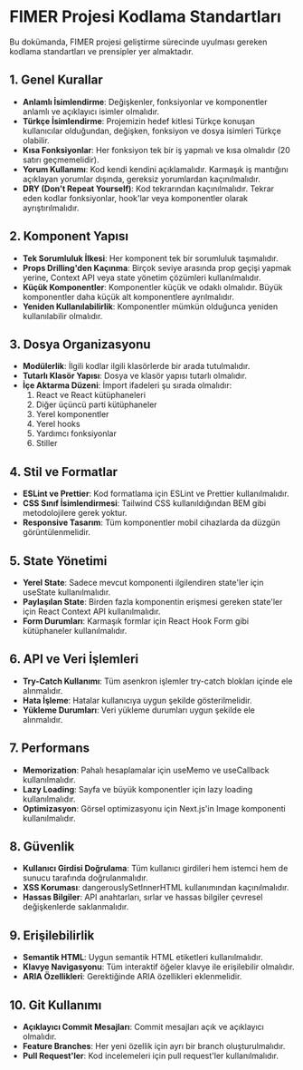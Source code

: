 # FIMER Projesi Kodlama Standartları

Bu dokümanda, FIMER projesi geliştirme sürecinde uyulması gereken kodlama standartları ve prensipler yer almaktadır.

## 1. Genel Kurallar

- **Anlamlı İsimlendirme**: Değişkenler, fonksiyonlar ve komponentler anlamlı ve açıklayıcı isimler olmalıdır.
- **Türkçe İsimlendirme**: Projemizin hedef kitlesi Türkçe konuşan kullanıcılar olduğundan, değişken, fonksiyon ve dosya isimleri Türkçe olabilir.
- **Kısa Fonksiyonlar**: Her fonksiyon tek bir iş yapmalı ve kısa olmalıdır (20 satırı geçmemelidir).
- **Yorum Kullanımı**: Kod kendi kendini açıklamalıdır. Karmaşık iş mantığını açıklayan yorumlar dışında, gereksiz yorumlardan kaçınılmalıdır.
- **DRY (Don't Repeat Yourself)**: Kod tekrarından kaçınılmalıdır. Tekrar eden kodlar fonksiyonlar, hook'lar veya komponentler olarak ayrıştırılmalıdır.

## 2. Komponent Yapısı

- **Tek Sorumluluk İlkesi**: Her komponent tek bir sorumluluk taşımalıdır.
- **Props Drilling'den Kaçınma**: Birçok seviye arasında prop geçişi yapmak yerine, Context API veya state yönetim çözümleri kullanılmalıdır.
- **Küçük Komponentler**: Komponentler küçük ve odaklı olmalıdır. Büyük komponentler daha küçük alt komponentlere ayrılmalıdır.
- **Yeniden Kullanılabilirlik**: Komponentler mümkün olduğunca yeniden kullanılabilir olmalıdır.

## 3. Dosya Organizasyonu

- **Modülerlik**: İlgili kodlar ilgili klasörlerde bir arada tutulmalıdır.
- **Tutarlı Klasör Yapısı**: Dosya ve klasör yapısı tutarlı olmalıdır. 
- **İçe Aktarma Düzeni**: İmport ifadeleri şu sırada olmalıdır:
  1. React ve React kütüphaneleri
  2. Diğer üçüncü parti kütüphaneler
  3. Yerel komponentler 
  4. Yerel hooks
  5. Yardımcı fonksiyonlar
  6. Stiller

## 4. Stil ve Formatlar

- **ESLint ve Prettier**: Kod formatlama için ESLint ve Prettier kullanılmalıdır.
- **CSS Sınıf İsimlendirmesi**: Tailwind CSS kullanıldığından BEM gibi metodolojilere gerek yoktur.
- **Responsive Tasarım**: Tüm komponentler mobil cihazlarda da düzgün görüntülenmelidir.

## 5. State Yönetimi

- **Yerel State**: Sadece mevcut komponenti ilgilendiren state'ler için useState kullanılmalıdır.
- **Paylaşılan State**: Birden fazla komponentin erişmesi gereken state'ler için React Context API kullanılmalıdır.
- **Form Durumları**: Karmaşık formlar için React Hook Form gibi kütüphaneler kullanılmalıdır.

## 6. API ve Veri İşlemleri

- **Try-Catch Kullanımı**: Tüm asenkron işlemler try-catch blokları içinde ele alınmalıdır.
- **Hata İşleme**: Hatalar kullanıcıya uygun şekilde gösterilmelidir.
- **Yükleme Durumları**: Veri yükleme durumları uygun şekilde ele alınmalıdır.

## 7. Performans

- **Memorization**: Pahalı hesaplamalar için useMemo ve useCallback kullanılmalıdır.
- **Lazy Loading**: Sayfa ve büyük komponentler için lazy loading kullanılmalıdır.
- **Optimizasyon**: Görsel optimizasyonu için Next.js'in Image komponenti kullanılmalıdır.

## 8. Güvenlik

- **Kullanıcı Girdisi Doğrulama**: Tüm kullanıcı girdileri hem istemci hem de sunucu tarafında doğrulanmalıdır.
- **XSS Koruması**: dangerouslySetInnerHTML kullanımından kaçınılmalıdır.
- **Hassas Bilgiler**: API anahtarları, sırlar ve hassas bilgiler çevresel değişkenlerde saklanmalıdır.

## 9. Erişilebilirlik

- **Semantik HTML**: Uygun semantik HTML etiketleri kullanılmalıdır.
- **Klavye Navigasyonu**: Tüm interaktif öğeler klavye ile erişilebilir olmalıdır.
- **ARIA Özellikleri**: Gerektiğinde ARIA özellikleri eklenmelidir.

## 10. Git Kullanımı

- **Açıklayıcı Commit Mesajları**: Commit mesajları açık ve açıklayıcı olmalıdır.
- **Feature Branches**: Her yeni özellik için ayrı bir branch oluşturulmalıdır.
- **Pull Request'ler**: Kod incelemeleri için pull request'ler kullanılmalıdır. 
